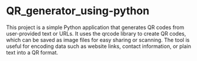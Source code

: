 # QR_generator_using-python
This project is a simple Python application that generates QR codes from user-provided text or URLs. It uses the qrcode library to create QR codes, which can be saved as image files for easy sharing or scanning. The tool is useful for encoding data such as website links, contact information, or plain text into a QR format.

